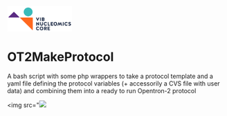 <img src="https://raw.githubusercontent.com/Nucleomics-VIB/Opentrons/main/pictures/NC_logo.png" width=150px>

# OT2MakeProtocol

A bash script with some php wrappers to take a protocol template and a yaml file defining the protocol variables (+ accessorily a CVS file with user data) and combining them into a ready to run Opentron-2 protocol

<img src="<img src="https://raw.githubusercontent.com/Nucleomics-VIB/Opentrons/main/pictures/OT2MakeProtocol.png" width=600px>
